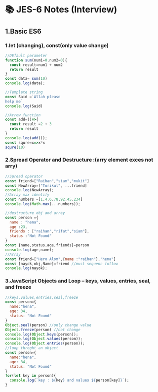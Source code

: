 # 📚 JES-6 Notes (Interview)

## 1.Basic ES6
### 1.let (changing), const(only value change)
```js
//DEfault parameter
function sum(num1=0,num2=0){
  const result=num1 + num2
  return result
}
const data= sum(10)
console.log(data);

//Template string
const Said =`Allah please
help me`
console.log(Said)

//Arrow function
const add=()=>{
  const result =2 + 3
  return result
}
console.log(add());
const squre=x=>x*x
squre(10)
```
### 2.Spread Operator and Destructure :(arry element exces not arry)
```js
//Spread oparator
const friend=["Raihan","siam","mukit"]
const NewArray=["Torikul", ...friend]
console.log(NewArray);
//Array max identify
const numbers =[1,4,6,78,92,45,234]
console.log(Math.max(...numbers));

//destructure obj and array
const person ={
  name : "hena",
  age :23,
  friends : ["raihan","rifat","siam"],
  status :"Not Found"
}
const {name,status,age,friends}=person
console.log(age,name);
//Array
const friend=["Hero Alom",{name :"raihan"},"hena"]
const [nayok,obj,Name]=friend //must sequenc follow
console.log(nayok);

```

### 3.JavaScript Objects and Loop – keys, values, entries, seal, and freeze
```js
//keys,values,entries,seal,freeze
const person={
  name:"hena",
  age: 34,
  status: "Not Found"
}
Object.seal(person) //only change value
Object.freeze(person) //not change
console.log(Object.keys(person));
console.log(Object.values(person));
console.log(Object.entries(person));
//loop throght an object
const person={
  name:"hena",
  age: 34,
  status: "Not Found"
}
for(let key in person){
  console.log(`key : ${key} and values ${person[key]}`);
}

```
